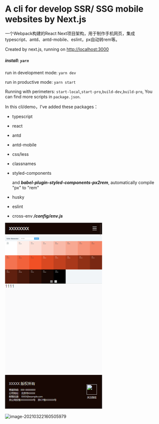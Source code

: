 # A cli for develop SSR/ SSG mobile websites by Next.js 

一个Webpack构建的React Next项目架构，用于制作手机网页，集成typescript、antd、antd-mobile、eslint，px自动转rem等。

Created by next.js, running on [http://localhost:3000](http://localhost:3000)

##### install: `yarn`

run in development mode: `yarn dev`

run in productive mode: `yarn start`

Running with perimeters: `start-local`,`start-pro`,`build-dev`,`build-pro`, You can find more scripts in `package.json`.

In this cli/demo，I've added these packages：

- typescript

- react

- antd

- antd-mobile

- css/less

- classnames

- styled-components 

  and ***babel-plugin-styled-components-px2rem***, automatically compile "px" to "rem"

- husky

- eslint

- cross-env ***/config/env.js***





![image-20210322160429797](https://raw.githubusercontent.com/macshion/PicBed/main/2021/image-20210322160429797.png)

![image-20210322160505979](C:\Users\wusong\AppData\Roaming\Typora\typora-user-images\image-20210322160505979.png)